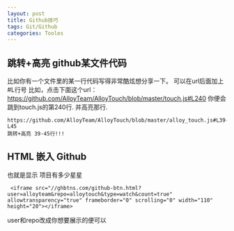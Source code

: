 ```yaml
---
layout: post
title: Github技巧
tags: Git/Github
categories: Tooles
---
```



## 跳转+高亮 github某文件代码

比如你有一个文件里的某一行代码写得非常酷炫想分享一下。
	可以在url后面加上 #L行号
	比如，点击下面这个url：
	https://github.com/AlloyTeam/AlloyTouch/blob/master/touch.js#L240
	你便会跳到touch.js的第240行. 并高亮那行.
	
	https://github.com/AlloyTeam/AlloyTouch/blob/master/alloy_touch.js#L39-L45
	跳转+高亮 39-45行!!!



## HTML 嵌入 Github

也就是显示 项目有多少星星

	 <iframe src="//ghbtns.com/github-btn.html?user=alloyteam&repo=alloytouch&type=watch&count=true" allowtransparency="true" frameborder="0" scrolling="0" width="110" height="20"></iframe>

user和repo改成你想要展示的便可以
